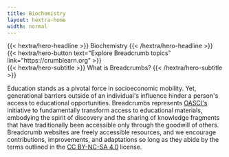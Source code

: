 ```yaml
---
title: Biochemistry
layout: hextra-home
width: normal
---
```


<div class="hx-mt-6 hx-mb-2">
{{< hextra/hero-headline >}}
  Biochemistry
{{< /hextra/hero-headline >}}
</div>

<div class="hx-mb-6">
{{< hextra/hero-button text="Explore Breadcrumb topics" link="https://crumblearn.org" >}}
</div>

<div class="hx-mt-5 hx-mb-2">
{{< hextra/hero-subtitle >}}
What is Breadcrumbs?
{{< /hextra/hero-subtitle >}}
</div>

Education stands as a pivotal force in socioeconomic mobility.
Yet, generational barriers outside of an individual's influence hinder a person's access to educational opportunities.
Breadcrumbs represents [OASCI's](https://www.oasci.org/) initiative to fundamentally transform access to educational materials, embodying the spirit of discovery and the sharing of knowledge fragments that have traditionally been accessible only through the goodwill of others.
Breadcrumb websites are freely accessible resources, and we encourage contributions, improvements, and adaptations so long as they abide by the terms outlined in the [CC BY-NC-SA 4.0](https://creativecommons.org/licenses/by-nc-sa/4.0/) license.
